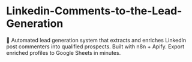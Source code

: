 # Linkedin-Comments-to-the-Lead-Generation
🎯 Automated lead generation system that extracts and enriches LinkedIn post commenters into qualified prospects. Built with n8n + Apify. Export enriched profiles to Google Sheets in minutes.
